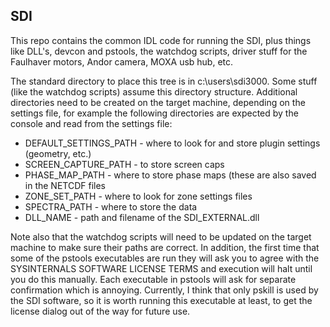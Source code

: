 SDI
------------

This repo contains the common IDL code for running the SDI, plus things like DLL's, 
devcon and pstools, the watchdog scripts, driver stuff for the Faulhaver motors, 
Andor camera, MOXA usb hub, etc. 

The standard directory to place this tree is in c:\users\sdi3000\. Some stuff (like
the watchdog scripts) assume this directory structure. Additional directories need to be 
created on the target machine, depending on the settings file, for example the 
following directories are expected by the console and read from the settings file:

* DEFAULT_SETTINGS_PATH - where to look for and store plugin settings (geometry, etc.)             
* SCREEN_CAPTURE_PATH - to store screen caps                   
* PHASE_MAP_PATH - where to store phase maps (these are also saved in the NETCDF files
* ZONE_SET_PATH - where to look for zone settings files 
* SPECTRA_PATH - where to store the data
* DLL_NAME  - path and filename of the SDI_EXTERNAL.dll

Note also that the watchdog scripts will need to be updated on the target machine to 
make sure their paths are correct. In addition, the first time that some of the pstools
executables are run they will ask you to agree with the SYSINTERNALS SOFTWARE LICENSE TERMS
and execution will halt until you do this manually. Each executable in pstools will ask
for separate confirmation which is annoying. Currently, I think that only pskill is used 
by the SDI software, so it is worth running this executable at least, to get the license
dialog out of the way for future use. 

 
